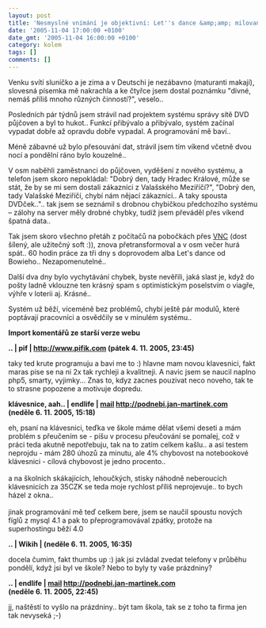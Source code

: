 ```yaml
---
layout: post
title: 'Nesmyslné vnímání je objektivní: Let''s dance &amp;amp; milovaný spam'
date: '2005-11-04 17:00:00 +0100'
date_gmt: '2005-11-04 16:00:00 +0100'
category: kolem
tags: []
comments: []
---
```

<p>Venku svítí sluníčko a je zima a v Deutschi je nezábavno (maturanti makají),
slovesná písemka mě nakrachla a ke čtyřce jsem dostal poznámku "divné, nemáš
příliš mnoho různých činností?", veselo..</p>
<p>Posledních pár týdnů jsem
strávil nad projektem systému správy sítě DVD půjčoven a byl to hukot.. Funkcí
přibývalo a přibývalo, systém začínal vypadat dobře až opravdu dobře vypadal. A
programování mě baví..</p>
<p>Méně zábavné už bylo přesouvání dat, strávil jsem
tím víkend včetně dvou nocí a pondělní ráno bylo kouzelné..</p>
<p>V osm
naběhli zaměstnanci do půjčoven, vyděšení z nového systému, a telefon jsem
skoro nepokládal: "Dobrý den, tady Hradec Králové, může se stát, že by se mi
sem dostali zákazníci z Valašského Meziříčí?", "Dobrý den, tady Valašské
Meziříčí, chybí nám nějací zákazníci.. A taky spousta DVDček..".. tak jsem se
seznámil s drobnou chybičkou předchozího systému &ndash; zálohy na server měly
drobné chybky, tudíž jsem převáděl přes víkend špatná data..</p>
<p>Tak jsem
skoro všechno přetáh z počítačů na pobočkách přes
<a href="http://ultravnc.sourceforge.net/">VNC</a> (dost šílený, ale
užitečný soft :)), znova přetransformoval a v osm večer hurá spát.. 60 hodin
práce za tři dny s doprovodem alba Let's dance od Bowieho..
Nezapomenutelné..</p>
<p>Další dva dny bylo vychytávání chybek, byste nevěřili,
jaká slast je, když do pošty ladně vklouzne ten krásný spam s optimistickým
poselstvím o viagře, výhře v loterii aj. Krásné..</p>
<p>Systém už běží,
víceméně bez problémů, chybí ještě pár modulů, které poptávají pracovníci a
osvědčily se v minulém systému..</p>
<div class="import-komentaru">
<p><strong>Import komentářů ze starší verze webu</strong></p>
<div class="comment">
<p style="font-weight:bold"><span class="compredmet">..</span> | <span class="comname">pif</span> |  <a href="http://www.pifik.com">http://www.pifik.com</a> (pátek&nbsp;4.&nbsp;11.&nbsp;2005,&nbsp;23:45)</p>
<p>taky ted krute programuju a bavi me to :) hlavne mam novou klavesnici, fakt maras pise se na ni 2x tak rychleji a kvalitneji. A navic jsem se naucil naplno php5, smarty, vyjimky... Znas to, kdyz zacnes pouzivat neco noveho, tak te to strasne popozene a motivuje dopredu. </p>
</div>
<div class="comment">
<p style="font-weight:bold"><span class="compredmet">klávesnice, aah..</span> | <span class="comname">endlife</span> |  <a href="mailto:jan.martinek@post.cz">mail</a>  <a href="http://podnebi.jan-martinek.com">http://podnebi.jan-martinek.com</a> (neděle&nbsp;6.&nbsp;11.&nbsp;2005,&nbsp;15:18)</p>
<p>eh, psaní na klávesnici, teďka ve škole máme dělat všemi deseti a mám problém s přeučením se - píšu v procesu přeučování se pomalej, což v práci teda akutně nepotřebuju, tak na to zatím celkem kašlu.. a asi testem neprojdu - mám 280 úhozů za minutu, ale 4% chybovost na notebookové klávesnici - cílová chybovost je jedno procento..  <br>  <br> a na školních skákajících, lehoučkých, stisky náhodně neberoucích klávesnicích za 35CZK se teda moje rychlost příliš neprojevuje.. to bych házel z okna.. <br>  <br> jinak programování mě teď celkem bere, jsem se naučil spoustu nových fíglů z mysql 4.1 a pak to přeprogramovával zpátky, protože na superhostingu běží 4.0 </p>
</div>
<div class="comment">
<p style="font-weight:bold"><span class="compredmet">..</span> | <span class="comname">Wikih</span> | (neděle&nbsp;6.&nbsp;11.&nbsp;2005,&nbsp;16:35)</p>
<p>docela čumim, fakt thumbs up :) jak jsi zvládal zvedat telefony v průběhu pondělí, když jsi byl ve škole? Nebo to byly ty vaše prázdniny? </p>
</div>
<div class="comment">
<p style="font-weight:bold"><span class="compredmet">..</span> | <span class="comname">endlife</span> |  <a href="mailto:jan.martinek@post.cz">mail</a>  <a href="http://podnebi.jan-martinek.com">http://podnebi.jan-martinek.com</a> (neděle&nbsp;6.&nbsp;11.&nbsp;2005,&nbsp;22:45)</p>
<p>jj, naštěstí to vyšlo na prázdniny.. být tam škola, tak se z toho ta firma jen tak nevyseká ;-) </p>
</div>
</div>
